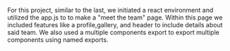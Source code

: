 For this project, similar to the last, we initiated a react environment and utilized the app.js to to make a "meet the team" page. Within this page we included features like a profile,gallery, and header to include details about said team. We also used a multiple components export to export multiple components using named exports.  
 
